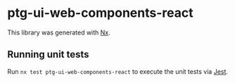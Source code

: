 # ptg-ui-web-components-react

This library was generated with [Nx](https://nx.dev).

## Running unit tests

Run `nx test ptg-ui-web-components-react` to execute the unit tests via [Jest](https://jestjs.io).
